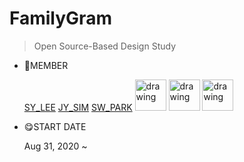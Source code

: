 # FamilyGram

> Open Source-Based Design Study

- 🥰MEMBER

    [SY_LEE](https://github.com/youn16)  [JY_SIM](https://github.com/DDONGKKANG)   [SW_PARK](https://github.com/Seulwoo)
    <img src="https://user-images.githubusercontent.com/54494532/94995979-ca4e3880-05dc-11eb-8681-b6e13217e6b0.png" alt="drawing" width="50"/>  <img src="https://user-images.githubusercontent.com/54494532/94995968-bc001c80-05dc-11eb-9081-b679b913eb46.png" alt="drawing" width="50"/>  <img src="https://user-images.githubusercontent.com/54494532/94995958-b1458780-05dc-11eb-98d6-7ac5191925de.png" alt="drawing" width="50"/>


- 😋START DATE

    Aug 31, 2020 ~
